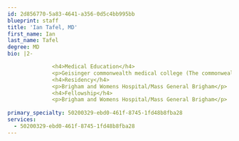 ```yaml
---
id: 2d856770-5a83-4641-a356-0d5c4bb995bb
blueprint: staff
title: 'Ian Tafel, MD'
first_name: Ian
last_name: Tafel
degree: MD
bio: |2-

              <h4>Medical Education</h4>
              <p>Geisinger commonwealth medical college (The commonwealth Medical College)</p>
              <h4>Residency</h4>
              <p>Brigham and Womens Hospital/Mass General Brigham</p>
              <h4>Fellowship</h4>
              <p>Brigham and Womens Hospital/Mass General Brigham</p>
          
primary_specialty: 50200329-ebd0-461f-8745-1fd48b8fba28
services:
  - 50200329-ebd0-461f-8745-1fd48b8fba28
---
```

